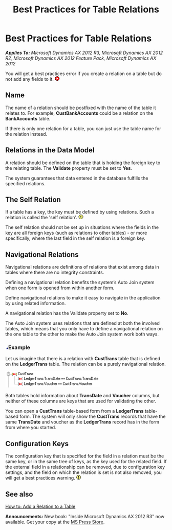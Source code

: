 ﻿---
title: Best Practices for Table Relations
TOCTitle: Table Relations
ms:assetid: e49138f5-5e29-42ea-9cb4-c0281a048381
ms:mtpsurl: https://msdn.microsoft.com/en-us/library/Aa880475(v=AX.60)
ms:contentKeyID: 35253191
ms.date: 05/18/2015
mtps_version: v=AX.60
---

# Best Practices for Table Relations 


_**Applies To:** Microsoft Dynamics AX 2012 R3, Microsoft Dynamics AX 2012 R2, Microsoft Dynamics AX 2012 Feature Pack, Microsoft Dynamics AX 2012_

You will get a best practices error if you create a relation on a table but do not add any fields to it. ![Error icon](images/Aa872655.ErrorIcon(AX.60).gif "Error icon")

## Name

The name of a relation should be postfixed with the name of the table it relates to. For example, **CustBankAccounts** could be a relation on the **BankAccounts** table.

If there is only one relation for a table, you can just use the table name for the relation instead.

## Relations in the Data Model

A relation should be defined on the table that is holding the foreign key to the relating table. The **Validate** property must be set to **Yes**.

The system guarantees that data entered in the database fulfills the specified relations.

## The Self Relation

If a table has a key, the key must be defined by using relations. Such a relation is called the 'self relation'. ![Warning icon](images/Aa658028.WarningIcon(en-us,AX.60).gif "Warning icon")

The self relation should not be set up in situations where the fields in the key are all foreign keys (such as relations to other tables) - or more specifically, where the last field in the self relation is a foreign key.

## Navigational Relations

Navigational relations are definitions of relations that exist among data in tables where there are no integrity constraints.

Defining a navigational relation benefits the system’s Auto Join system when one form is opened from within another form.

Define navigational relations to make it easy to navigate in the application by using related information.

A navigational relation has the Validate property set to **No**.

The Auto Join system uses relations that are defined at both the involved tables, which means that you only have to define a navigational relation on the one table to the other to make the Auto Join system work both ways.

### ![Aa880475.collapse\_all(en-us,AX.60).gif](images/Gg863931.collapse_all(en-us,AX.60).gif "Aa880475.collapse_all(en-us,AX.60).gif")Example

Let us imagine that there is a relation with **CustTrans** table that is defined on the **LedgerTrans** table. The relation can be a purely navigational relation.

![TransDate and Voucher columns for relations](images/Aa880475.CRDBREL2(en-us,AX.60).gif "TransDate and Voucher columns for relations")

Both tables hold information about **TransDate** and **Voucher** columns, but neither of these columns are keys that are used for validating the other.

You can open a **CustTrans** table-based form from a **LedgerTrans** table-based form. The system will only show the **CustTrans** records that have the same **TransDate** and voucher as the **LedgerTrans** record has in the form from where you started.

## Configuration Keys

The configuration key that is specified for the field in a relation must be the same key, or in the same tree of keys, as the key used for the related field. If the external field in a relationship can be removed, due to configuration key settings, and the field on which the relation is set is not also removed, you will get a best practices warning. ![Warning icon](images/Aa658028.WarningIcon(en-us,AX.60).gif "Warning icon")

## See also

[How to: Add a Relation to a Table](how-to-add-a-relation-to-a-table.md)

  
**Announcements:** New book: "Inside Microsoft Dynamics AX 2012 R3" now available. Get your copy at the [MS Press Store](https://www.microsoftpressstore.com/store/inside-microsoft-dynamics-ax-2012-r3-9780735685109).


